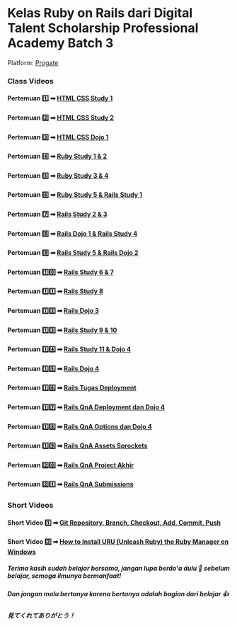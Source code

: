 # Kelas Ruby on Rails dari Digital Talent Scholarship Professional Academy Batch 3
Platform: [Progate](http://progate.com)

### Class Videos
#### Pertemuan 1️⃣ ➡ [HTML CSS Study 1]
#### Pertemuan 2️⃣ ➡ [HTML CSS Study 2]
#### Pertemuan 3️⃣ ➡ [HTML CSS Dojo 1]
#### Pertemuan 4️⃣ ➡ [Ruby Study 1 & 2]
#### Pertemuan 5️⃣ ➡ [Ruby Study 3 & 4]
#### Pertemuan 6️⃣ ➡ [Ruby Study 5 & Rails Study 1]
#### Pertemuan 7️⃣ ➡ [Rails Study 2 & 3]
#### Pertemuan 8️⃣ ➡ [Rails Dojo 1 & Rails Study 4]
#### Pertemuan 9️⃣ ➡ [Rails Study 5 & Rails Dojo 2]
#### Pertemuan 1️⃣0️⃣ ➡ [Rails Study 6 & 7]
#### Pertemuan 1️⃣1️⃣ ➡ [Rails Study 8]
#### Pertemuan 1️⃣2️⃣ ➡ [Rails Dojo 3]
#### Pertemuan 1️⃣3️⃣ ➡ [Rails Study 9 & 10]
#### Pertemuan 1️⃣4️⃣ ➡ [Rails Study 11 & Dojo 4]
#### Pertemuan 1️⃣5️⃣ ➡ [Rails Dojo 4]
#### Pertemuan 1️⃣6️⃣ ➡ [Rails Tugas Deployment]
#### Pertemuan 1️⃣7️⃣ ➡ [Rails QnA Deployment dan Dojo 4]
#### Pertemuan 1️⃣8️⃣ ➡ [Rails QnA Options dan Dojo 4]
#### Pertemuan 1️⃣9️⃣ ➡ [Rails QnA Assets Sprockets]
#### Pertemuan 2️⃣0️⃣ ➡ [Rails QnA Project Akhir]
#### Pertemuan 2️⃣1️⃣ ➡ [Rails QnA Submissions]

### Short Videos
#### Short Video 1️⃣ ➡ [Git Repository, Branch, Checkout, Add, Commit, Push]
#### Short Video 2️⃣ ➡ [How to Install URU (Unleash Ruby) the Ruby Manager on Windows]


##### Terima kasih sudah belajar bersama, jangan lupa berdo'a dulu 🤲 sebelum belajar, semoga ilmunya bermanfaat!
##### Dan jangan malu bertanya karena bertanya adalah bagian dari belajar 👍 

##### 見てくれてありがとう！

[HTML CSS Study 1]: https://youtu.be/-SYPcpgSvfs
[HTML CSS Study 2]: https://youtu.be/P0m_GXaIUEU
[HTML CSS Dojo 1]: https://youtu.be/o0a6-a2CNO8
[Ruby Study 1 & 2]: https://youtu.be/j-xPsutXW2c
[Ruby Study 3 & 4]: https://youtu.be/AwZLflZSfe8
[Ruby Study 5 & Rails Study 1]: https://youtu.be/7ZAVrtolRB0
[Rails Study 2 & 3]: https://youtu.be/vXmWLOc4gDo
[Rails Dojo 1 & Rails Study 4]: https://youtu.be/Ubrhk2CQL5s 
[Rails Study 5 & Rails Dojo 2]: https://youtu.be/di2cLwKHjys 
[Rails Study 6 & 7]: https://youtu.be/EGn1EIZOu70 
[Rails Study 8]: https://youtu.be/0dZMkELXbEY
[Rails Dojo 3]: https://www.youtube.com/watch?v=Zr9PQBjT1js&list=PL1jUPHKGwikXUj6P_FztPNVeRKF-FxMUJ&index=14
[Rails Study 9 & 10]: https://www.youtube.com/watch?v=qWMZD7ArWx4&list=PL1jUPHKGwikXUj6P_FztPNVeRKF-FxMUJ&index=15
[Rails Study 11 & Dojo 4]: https://youtu.be/0dZMkELXbEY
[Rails Dojo 4]: https://www.youtube.com/watch?v=IElou_AWbHE&list=PL1jUPHKGwikXUj6P_FztPNVeRKF-FxMUJ&index=15
[Rails Tugas Deployment]: https://www.youtube.com/watch?v=UWYPybEP6EM&list=PL1jUPHKGwikXUj6P_FztPNVeRKF-FxMUJ&index=18 
[Rails QnA Deployment dan Dojo 4]: https://www.youtube.com/watch?v=0v9_zyOcblQ&list=PL1jUPHKGwikXUj6P_FztPNVeRKF-FxMUJ&index=20
[Rails QnA Options dan Dojo 4]: https://youtu.be/4JnuNR5-GmY
[Rails QnA Assets Sprockets]: https://www.youtube.com/watch?v=fRRws3Sezes
[Rails QnA Project Akhir]: https://www.youtube.com/watch?v=NZyZI51EZcg&list=PL1jUPHKGwikXUj6P_FztPNVeRKF-FxMUJ&index=22
[Rails QnA Submissions]: https://www.youtube.com/watch?v=fRRws3Sezes
[Git Repository, Branch, Checkout, Add, Commit, Push]: https://youtu.be/vYORE6TU6E0
[How to Install URU (Unleash Ruby) the Ruby Manager on Windows]: https://youtu.be/OgxltXGV3Wk

